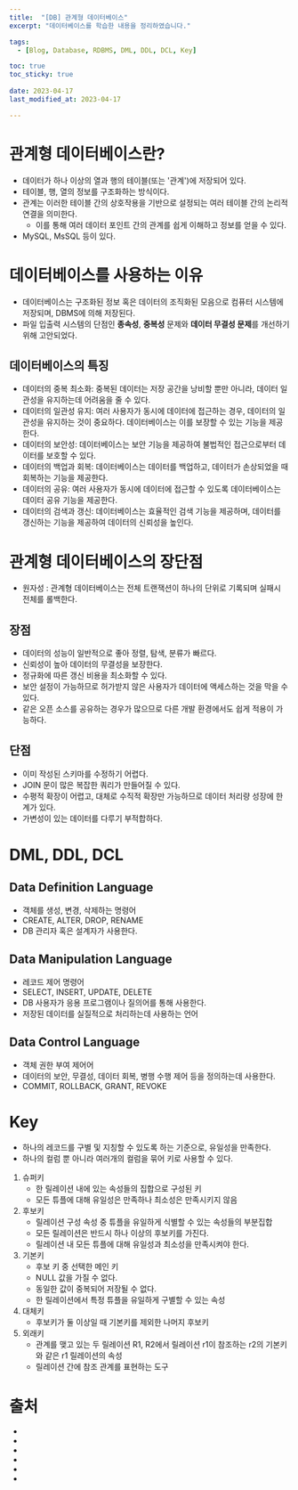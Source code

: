 ```yaml
---
title:  "[DB] 관계형 데이터베이스"
excerpt: "데이터베이스를 학습한 내용을 정리하였습니다."

tags:
  - [Blog, Database, RDBMS, DML, DDL, DCL, Key]

toc: true
toc_sticky: true
 
date: 2023-04-17
last_modified_at: 2023-04-17

---
```


# 관계형 데이터베이스란?

- 데이터가 하나 이상의 열과 행의 테이블(또는 '관계')에 저장되어 있다.
- 테이블, 행, 열의 정보를 구조화하는 방식이다.
- 관계는 이러한 테이블 간의 상호작용을 기반으로 설정되는 여러 테이블 간의 논리적 연결을 의미한다.
	- 이를 통해 여러 데이터 포인트 간의 관계를 쉽게 이해하고 정보를 얻을 수 있다.
- MySQL, MsSQL 등이 있다.

# 데이터베이스를 사용하는 이유

- 데이터베이스는 구조화된 정보 혹은 데이터의 조직화된 모음으로 컴퓨터 시스템에 저장되며, DBMS에 의해 저장된다.
- 파일 입출력 시스템의 단점인 **종속성**, **중복성** 문제와 **데이터 무결성 문제**를 개선하기 위해 고안되었다.

## 데이터베이스의 특징

-  데이터의 중복 최소화: 중복된 데이터는 저장 공간을 낭비할 뿐만 아니라, 데이터 일관성을 유지하는데 어려움을 줄 수 있다.
-  데이터의 일관성 유지: 여러 사용자가 동시에 데이터에 접근하는 경우, 데이터의 일관성을 유지하는 것이 중요하다. 데이터베이스는 이를 보장할 수 있는 기능을 제공한다.
-  데이터의 보안성: 데이터베이스는 보안 기능을 제공하여 불법적인 접근으로부터 데이터를 보호할 수 있다.
-  데이터의 백업과 회복: 데이터베이스는 데이터를 백업하고, 데이터가 손상되었을 때 회복하는 기능을 제공한다.
-  데이터의 공유: 여러 사용자가 동시에 데이터에 접근할 수 있도록 데이터베이스는 데이터 공유 기능을 제공한다.
-  데이터의 검색과 갱신: 데이터베이스는 효율적인 검색 기능을 제공하며, 데이터를 갱신하는 기능을 제공하여 데이터의 신뢰성을 높인다.

# 관계형 데이터베이스의 장단점

- 원자성 : 관계형 데이터베이스는 전체 트랜잭션이 하나의 단위로 기록되며 실패시 전체를 롤백한다.

## 장점

- 데이터의 성능이 일반적으로 좋아 정렬, 탐색, 분류가 빠르다.
- 신뢰성이 높아 데이터의 무결성을 보장한다.
- 정규화에 따른 갱신 비용을 최소화할 수 있다.
- 보안 설정이 가능하므로 허가받지 않은 사용자가 데이터에 액세스하는 것을 막을 수 있다.
- 같은 오픈 소스를 공유하는 경우가 많으므로 다른 개발 환경에서도 쉽게 적용이 가능하다.

## 단점

- 이미 작성된 스키마를 수정하기 어렵다.
- JOIN 문이 많은 복잡한 쿼리가 만들어질 수 있다.
- 수평적 확장이 어렵고, 대체로 수직적 확장만 가능하므로 데이터 처리량 성장에 한계가 있다.
- 가변성이 있는 데이터를 다루기 부적합하다.

# DML, DDL, DCL

## Data Definition Language

- 객체를 생성, 변경, 삭제하는 명령어
- CREATE, ALTER, DROP, RENAME
- DB 관리자 혹은 설계자가 사용한다.

## Data Manipulation Language

- 레코드 제어 명령어
- SELECT, INSERT, UPDATE, DELETE
- DB 사용자가 응용 프로그램이나 질의어를 통해 사용한다.
- 저장된 데이터를 실질적으로 처리하는데 사용하는 언어

## Data Control Language

- 객체 권한 부여 제어어
- 데이터의 보안, 무결성, 데이터 회복, 병행 수행 제어 등을 정의하는데 사용한다.
- COMMIT, ROLLBACK, GRANT, REVOKE

# Key

- 하나의 레코드를 구별 및 지칭할 수 있도록 하는 기준으로, 유일성을 만족한다.
- 하나의 컬럼 뿐 아니라 여러개의 컬럼을 묶어 키로 사용할 수 있다.

1. 슈퍼키
	- 한 릴레이션 내에 있는 속성들의 집합으로 구성된 키
	- 모든 튜플에 대해 유일성은 만족하나 최소성은 만족시키지 않음
2. 후보키
	- 릴레이션 구성 속성 중 튜플을 유일하게 식별할 수 있는 속성들의 부분집합
	- 모든 릴레이션은 반드시 하나 이상의 후보키를 가진다.
	- 릴레이션 내 모든 튜플에 대해 유일성과 최소성을 만족시켜야 한다.
3. 기본키
	- 후보 키 중 선택한 메인 키
	- NULL 값을 가질 수 없다.
	- 동일한 값이 중복되어 저장될 수 없다.
	- 한 릴레이션에서 특정 튜플을 유일하게 구별할 수 있는 속성
4. 대체키
	- 후보키가 둘 이상일 때 기본키를 제외한 나머지 후보키
5. 외래키
	- 관계를 맺고 있는 두 릴레이션 R1, R2에서 릴레이션 r1이 참조하는 r2의 기본키와 같은 r1 릴레이션의 속성
	- 릴레이션 간에 참조 관계를 표현하는 도구

# 출처
- [](https://cloud.google.com/learn/what-is-a-relational-database?hl=ko#section-5)
- [](https://www.oracle.com/kr/database/what-is-a-relational-database/)
- [](https://aws.amazon.com/ko/relational-database/)
- [](https://www.oracle.com/kr/database/what-is-database/)
- [](https://aws.amazon.com/ko/what-is/database/)
- [](https://limkydev.tistory.com/108)
